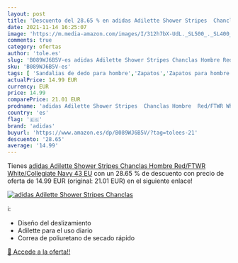 ```yaml
---
layout: post
title: 'Descuento del 28.65 % en adidas Adilette Shower Stripes  Chanclas'
date: 2021-11-14 16:25:07
image: 'https://m.media-amazon.com/images/I/312h7bX-UdL._SL500_._SL400_.jpg'
comments: true
category: ofertas
author: 'tole.es'
slug: 'B089WJ6B5V-es adidas Adilette Shower Stripes Chanclas Hombre Red/FTWR...'
sku: 'B089WJ6B5V-es'
tags: [ 'Sandalias de dedo para hombre','Zapatos','Zapatos para hombre','Zapatos y complementos','adidas','chanclas', ]
actualPrice: 14.99 EUR
currency: EUR
price: 14.99
comparePrice: 21.01 EUR
prodname: 'adidas Adilette Shower Stripes  Chanclas Hombre  Red/FTWR White/Collegiate Navy  43 EU'
country: 'es'
flag: '🇪🇸'
brand: 'adidas'
buyurl: 'https://www.amazon.es/dp/B089WJ6B5V/?tag=tolees-21'
descuento: '28.65'
average: '14.99'
---
```


Tienes [adidas Adilette Shower Stripes  Chanclas Hombre  Red/FTWR White/Collegiate Navy  43 EU](https://www.amazon.es/dp/B089WJ6B5V/?tag=tolees-21) con un 28.65 % de descuento con precio de oferta de 14.99 EUR (original: 21.01 EUR) en el siguiente enlace!

[![adidas Adilette Shower Stripes  Chanclas](https://m.media-amazon.com/images/I/312h7bX-UdL._SL500_._SL400_.jpg)](https://www.amazon.es/dp/B089WJ6B5V/?tag=tolees-21)

ℹ️:

- Diseño del deslizamiento
- Adilette para el uso diario
- Correa de poliuretano de secado rápido

[🛒 Accede a la oferta!!](https://www.amazon.es/dp/B089WJ6B5V/?tag=tolees-21)
